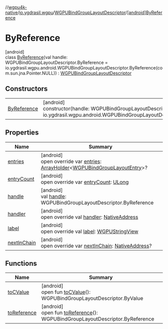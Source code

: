 //[wgpu4k-native](../../../../index.md)/[io.ygdrasil.wgpu](../../index.md)/[WGPUBindGroupLayoutDescriptor](../index.md)/[[android]ByReference](index.md)

# ByReference

[android]\
class [ByReference](index.md)(val handle: WGPUBindGroupLayoutDescriptor.ByReference = io.ygdrasil.wgpu.android.WGPUBindGroupLayoutDescriptor.ByReference(com.sun.jna.Pointer.NULL)) : [WGPUBindGroupLayoutDescriptor](../index.md)

## Constructors

| | |
|---|---|
| [ByReference](-by-reference.md) | [android]<br>constructor(handle: WGPUBindGroupLayoutDescriptor.ByReference = io.ygdrasil.wgpu.android.WGPUBindGroupLayoutDescriptor.ByReference(com.sun.jna.Pointer.NULL)) |

## Properties

| Name | Summary |
|---|---|
| [entries](entries.md) | [android]<br>open override var [entries](entries.md): [ArrayHolder](../../../ffi/-array-holder/index.md)&lt;[WGPUBindGroupLayoutEntry](../../-w-g-p-u-bind-group-layout-entry/index.md)&gt;? |
| [entryCount](entry-count.md) | [android]<br>open override var [entryCount](entry-count.md): [ULong](https://kotlinlang.org/api/core/kotlin-stdlib/kotlin/-u-long/index.html) |
| [handle](handle.md) | [android]<br>val [handle](handle.md): WGPUBindGroupLayoutDescriptor.ByReference |
| [handler](handler.md) | [android]<br>open override val [handler](handler.md): [NativeAddress](../../../ffi/-native-address/index.md) |
| [label](label.md) | [android]<br>open override val [label](label.md): [WGPUStringView](../../-w-g-p-u-string-view/index.md) |
| [nextInChain](next-in-chain.md) | [android]<br>open override var [nextInChain](next-in-chain.md): [NativeAddress](../../../ffi/-native-address/index.md)? |

## Functions

| Name | Summary |
|---|---|
| [toCValue](../[android]to-c-value.md) | [android]<br>open fun [toCValue](../[android]to-c-value.md)(): WGPUBindGroupLayoutDescriptor.ByValue |
| [toReference](../to-reference.md) | [android]<br>open fun [toReference](../to-reference.md)(): WGPUBindGroupLayoutDescriptor.ByReference |